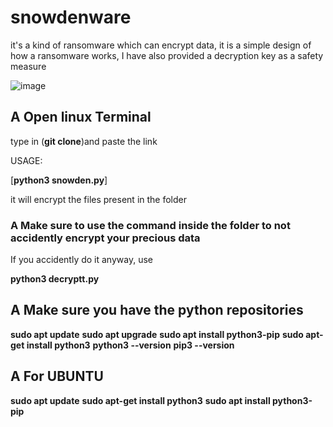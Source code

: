 # snowdenware
 it's a kind of ransomware which can encrypt data, it is a simple design of how a ransomware works, I have also provided a decryption key as a safety measure

![image](https://github.com/Recklxz/snowdenware/assets/154778591/3a35b1f8-38fc-4c61-8123-06b1367c6b15)

## A Open linux Terminal

type in (**git clone**)and paste the link 

USAGE: 

[**python3 snowden.py**]

it will encrypt the files present in the folder 

### A Make sure to use the command inside the folder to not accidently encrypt your precious data 

If you accidently do it anyway, use 

**python3 decryptt.py**

## A Make sure you have the python repositories 

**sudo apt update**
**sudo apt upgrade**
**sudo apt install python3-pip**
**sudo apt-get install python3**
**python3 --version**
**pip3 --version**



## A For UBUNTU

**sudo apt update**
**sudo apt-get install python3**
**sudo apt install python3-pip**
